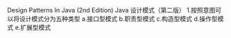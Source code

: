 Design Patterns In Java (2nd Edition)
Java 设计模式（第二版）
1.按照意图可以将设计模式分为五种类型
	a.接口型模式
	b.职责型模式
	c.构造型模式
	d.操作型模式
	e.扩展型模式
	